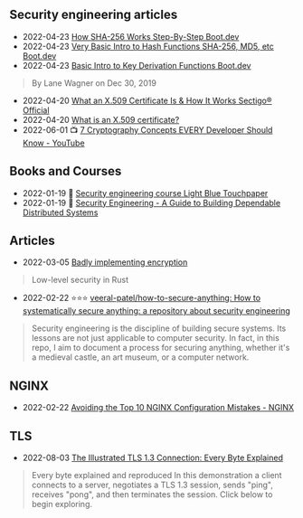 ## Security engineering articles
- 2022-04-23 [How SHA-256 Works Step-By-Step Boot.dev](https://blog.boot.dev/cryptography/how-sha-2-works-step-by-step-sha-256/)
- 2022-04-23 [Very Basic Intro to Hash Functions SHA-256, MD5, etc Boot.dev](https://blog.boot.dev/cryptography/very-basic-intro-to-hash-functions-sha-256-md-5-etc/)
- 2022-04-23 [Basic Intro to Key Derivation Functions Boot.dev](https://blog.boot.dev/cryptography/key-derivation-functions/)
> By Lane Wagner on Dec 30, 2019
- 2022-04-20 [What an X.509 Certificate Is & How It Works Sectigo® Official](https://sectigo.com/resource-library/what-is-x509-certificate)
- 2022-04-20 [What is an X.509 certificate?](https://www.techtarget.com/searchsecurity/definition/X509-certificate)
- 2022-06-01 📺 [7 Cryptography Concepts EVERY Developer Should Know - YouTube](https://www.youtube.com/watch?v=NuyzuNBFWxQ)


## Books and Courses
- 2022-01-19 🎥 [Security engineering course   Light Blue Touchpaper](https://www.lightbluetouchpaper.org/2022/01/19/security-engineering-course/)
- 2022-01-19 📕 [Security Engineering - A Guide to Building Dependable Distributed Systems](https://www.cl.cam.ac.uk/~rja14/book.html)

## Articles
- 2022-03-05 [Badly implementing encryption](https://ayende.com/blog/posts/series/196449-A/badly-implementing-encryption)
> Low-level security in Rust
- 2022-02-22 ⭐⭐⭐ [veeral-patel/how-to-secure-anything: How to systematically secure anything: a repository about security engineering](https://github.com/veeral-patel/how-to-secure-anything)
> Security engineering is the discipline of building secure systems.
> Its lessons are not just applicable to computer security. In fact, in this repo, I aim to document a process for securing anything, whether it's a medieval castle, an art museum, or a computer network.

## NGINX
- 2022-02-22 [Avoiding the Top 10 NGINX Configuration Mistakes - NGINX](https://www.nginx.com/blog/avoiding-top-10-nginx-configuration-mistakes/)

## TLS

- 2022-08-03 [The Illustrated TLS 1.3 Connection: Every Byte Explained](https://tls13.xargs.org/)
> Every byte explained and reproduced
> In this demonstration a client connects to a server, negotiates a TLS 1.3 session, sends "ping", receives "pong", and then terminates the session. Click below to begin exploring.